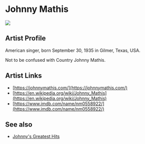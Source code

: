# Johnny Mathis

![](../../asssets/artists/Johnny_Mathis.png)

## Artist Profile

American singer, born September 30, 1935 in Gilmer, Texas, USA.

Not to be confused with Country Johnny Mathis.

## Artist Links

- [https://johnnymathis.com/](https://johnnymathis.com/)
- [https://en.wikipedia.org/wiki/Johnny_Mathis](https://en.wikipedia.org/wiki/Johnny_Mathis)
- [https://www.imdb.com/name/nm0558922/](https://www.imdb.com/name/nm0558922/)


## See also

- [Johnny's Greatest Hits](Johnny_Mathis-Johnnys_Greatest_Hits.md)
